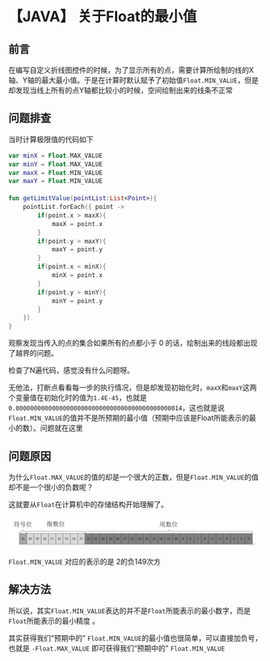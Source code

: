 # 【JAVA】 关于Float的最小值

## 前言

在编写自定义折线图控件的时候，为了显示所有的点，需要计算所绘制的线的X轴、Y轴的最大最小值。于是在计算时默认赋予了初始值`Float.MIN_VALUE`，但是却发现当线上所有的点Y轴都比较小的时候，空间绘制出来的线条不正常

## 问题排查

当时计算极限值的代码如下

```kotlin
var minX = Float.MAX_VALUE
var minY = Float.MAX_VALUE
var maxX = Float.MIN_VALUE
var maxY = Float.MIN_VALUE

fun getLimitValue(pointList:List<Point>){
	pointList.forEach({ point ->
		if(point.x > maxX){
            maxX = point.x
        }
        if(point.y > maxY){
            maxY = point.y
        }
        if(point.x < minX){
            minX = point.x
        }   
        if(point.y > minY){
            minY = point.y
        }               
	})
}
```

观察发现当传入的点的集合如果所有的点都小于 0 的话，绘制出来的线段都出现了越界的问题。

检查了N遍代码，感觉没有什么问题呀。

无他法，打断点看看每一步的执行情况，但是却发现初始化时，`maxX`和`maxY`这两个变量值在初始化时的值为`1.4E-45`，也就是`0.0000000000000000000000000000000000000000000014`，这也就是说 `Float.MIN_VALUE`的值并不是所预期的最小值（预期中应该是Float所能表示的最小的数）。问题就在这里

## 问题原因

为什么`Float.MAX_VALUE`的值的却是一个很大的正数，但是`Float.MIN_VALUE`的值却不是一个很小的负数呢？

这就要从`Float`在计算机中的存储结构开始理解了。

![](img/01.jpg)

`Float.MIN_VALUE` 对应的表示的是 2的负149次方

## 解决方法

所以说，其实`Float.MIN_VALUE`表达的并不是`Float`所能表示的最小数字，而是`Float`所能表示的最小精度 。

其实获得我们“预期中的” `Float.MIN_VALUE`的最小值也很简单，可以直接加负号，也就是 `-Float.MAX_VALUE` 即可获得我们“预期中的” `Float.MIN_VALUE`